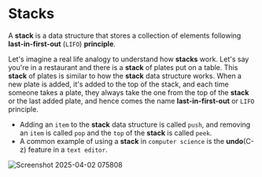 # Stacks
A **stack** is a data structure that stores a collection of elements following **last-in-first-out** (`LIFO`) **principle**.

Let's imagine a real life analogy to understand how **stacks** work. Let's say you're in a restaurant and there is a **stack** of plates put on a table. This **stack** of plates is similar to how the **stack** data structure works. When a new plate is added, it's added to the top of the stack, and each time someone takes a plate, they always take the one from the top of the **stack** or the last added plate, and hence comes the name **last-in-first-out** or `LIFO` principle.

* Adding an `item` to the **stack** data structure is called `push`, and removing an `item` is called `pop` and the `top` of the **stack** is called `peek`.
* A common example of using a **stack** in `computer science` is the **undo**(C-z) feature in a `text editor`.

![Screenshot 2025-04-02 075808](https://github.com/user-attachments/assets/44c7a943-6850-4151-8590-d25f138a0ade)





